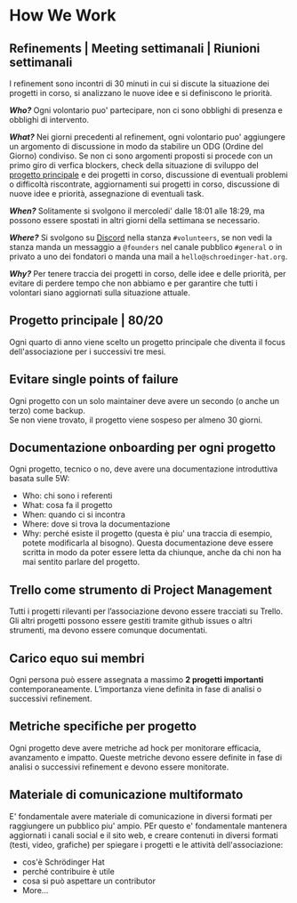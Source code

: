 # How We Work

## Refinements | Meeting settimanali | Riunioni settimanali

I refinement sono incontri di 30 minuti in cui si discute la situazione dei progetti in corso, si analizzano le nuove idee e si definiscono le priorità.

***Who?***
Ogni volontario puo' partecipare, non ci sono obblighi di presenza e obblighi di intervento.

***What?***
Nei giorni precedenti al refinement, ogni volontario puo' aggiungere un argomento di discussione in modo da stabilire un ODG (Ordine del Giorno) condiviso. Se non ci sono argomenti proposti si procede con un primo giro di verfica blockers, check della situazione di sviluppo del [progetto principale](#Progetto-principale-8020) e dei progetti in corso, discussione di eventuali problemi o difficoltà riscontrate, aggiornamenti sui progetti in corso, discussione di nuove idee e priorità, assegnazione di eventuali task.

***When?***
Solitamente si svolgono il mercoledi' dalle 18:01 alle 18:29, ma possono essere spostati in altri giorni della settimana se necessario.

***Where?***
Si svolgono su [Discord](https://discord.schroedinger-hat.org) nella stanza `#volunteers`, se non vedi la stanza manda un messaggio a `@founders` nel canale pubblico `#general` o in privato a uno dei fondatori o manda una mail a `hello@schroedinger-hat.org`.

***Why?***
Per tenere traccia dei progetti in corso, delle idee e delle priorità, per evitare di perdere tempo che non abbiamo e per garantire che tutti i volontari siano aggiornati sulla situazione attuale.

## Progetto principale | 80/20

Ogni quarto di anno viene scelto un progetto principale che diventa il focus dell'associazione per i successivi tre mesi.

## Evitare single points of failure

Ogni progetto con un solo maintainer deve avere un secondo (o anche un terzo) come backup.  
Se non viene trovato, il progetto viene sospeso per almeno 30 giorni.

## Documentazione onboarding per ogni progetto

Ogni progetto, tecnico o no, deve avere una documentazione introduttiva basata sulle 5W:
- Who: chi sono i referenti
- What: cosa fa il progetto
- When: quando ci si incontra
- Where: dove si trova la documentazione
- Why: perché esiste il progetto
(questa è piu' una traccia di esempio, potete modificarla al bisogno).
Questa documentazione deve essere scritta in modo da poter essere letta da chiunque, anche da chi non ha mai sentito parlare del progetto. 

## Trello come strumento di Project Management

Tutti i progetti rilevanti per l’associazione devono essere tracciati su Trello. Gli altri progetti possono essere gestiti tramite github issues o altri strumenti, ma devono essere comunque documentati.

## Carico equo sui membri

Ogni persona può essere assegnata a massimo **2 progetti importanti** contemporaneamente. L’importanza viene definita in fase di analisi o successivi refinement.

## Metriche specifiche per progetto

Ogni progetto deve avere metriche ad hock per monitorare efficacia, avanzamento e impatto. Queste metriche devono essere definite in fase di analisi o successivi refinement e devono essere monitorate.

## Materiale di comunicazione multiformato

E' fondamentale avere materiale di comunicazione in diversi formati per raggiungere un pubblico piu' ampio. PEr questo e' fondamentale mantenera aggiornati i canali social e il sito web, e creare contenuti in diversi formati (testi, video, grafiche) per spiegare i progetti e le attività dell'associazione:
- cos'è Schrödinger Hat
- perché contribuire è utile
- cosa si può aspettare un contributor
- More...
